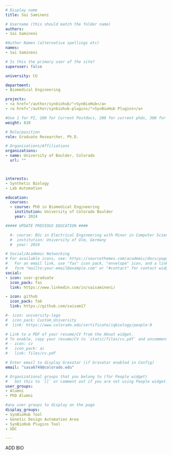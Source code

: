 ```yaml
---
# Display name
title: Sai Samineni

# Username (this should match the folder name)
authors:
- Sai Samineni

#Author Names (alternative spellings etc)
names:
- Sai Samineni

# Is this the primary user of the site?
superuser: false

university: CU

department:
- Biomedical Engineering

projects:
- <a href="/author/synbiohub/">SynBioHub</a>
- <a href="/author/synbiohub-plugins/">SynBioHub Plugins</a>

#Use 1 for PI, 100 for Current Postdocs, 200 for current phds, 300 for current masters, 400 for current undergrads, 800 for alum postdocs, 810 for alum phds, 820 for alum masters, and 810 for alum undergrads
weight: 810

# Role/position
role: Graduate Researcher, Ph.D.

# Organizations/Affiliations
organizations:
- name: University of Boulder, Colorado
  url: ""



interests:
- Synthetic Biology
- Lab Automation

education:
  courses:
  - course: PhD in Biomedical Engineering
    institution: University of Colorado Boulder
    year: 2024

##### UPDATE PREVIOUS EDUCATION ####

  #- course: BSc in Electrical Engineering with Minor in Computer Science
  #  institution: University of Ulm, Germany
  #  year: 2019

# Social/Academic Networking
# For available icons, see: https://sourcethemes.com/academic/docs/page-builder/#icons
#   For an email link, use "fas" icon pack, "envelope" icon, and a link in the
#   form "mailto:your-email@example.com" or "#contact" for contact widget.
social:
- icon: user-graduate
  icon_pack: fas
  link: https://www.linkedin.com/in/saisamineni/

- icon: github
  icon_pack: fab
  link: https://github.com/saisam17

#- icon: university-logo
#  icon_pack: Custom_University
#  link: https://www.colorado.edu/certificate/iqbiology/people-0

# Link to a PDF of your resume/CV from the About widget.
# To enable, copy your resume/CV to `static/files/cv.pdf` and uncomment the lines below.
# - icon: cv
#   icon_pack: ai
#   link: files/cv.pdf

# Enter email to display Gravatar (if Gravatar enabled in Config)
email: "sasa6749@colorado.edu"

# Organizational groups that you belong to (for People widget)
#   Set this to `[]` or comment out if you are not using People widget.
user_groups:
- Alumni
- PhD Alumni

#any user groups to display on the page
display_groups:
- SynBioHub Tool
- Genetic Design Automation Area
- SynBioHub Plugins Tool
- XDC

---
```


ADD BIO
